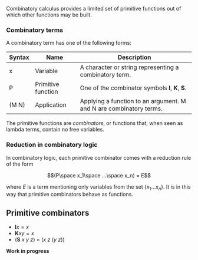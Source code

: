 Combinatory calculus provides a limited set of primitive functions out of which other functions may be built.

### Combinatory terms

A combinatory term has one of the following forms:

|Syntax|Name|Description|
|---|---|---|
|x|Variable|A character or string representing a combinatory term.|
|P|Primitive function|One of the combinator symbols **I**, **K**, **S**.|
|(M N)|Application|Applying a function to an argument. M and N are combinatory terms.|

The primitive functions are _combinators_, or functions that, when seen as lambda terms, contain no free variables.

### Reduction in combinatory logic

In combinatory logic, each primitive combinator comes with a reduction rule of the form

$$(P\space x_1\space ...\space x_n) = E$$

where _E_ is a term mentioning only variables from the set $\{x_1 ... x_n\}$. It is in this way that primitive combinators behave as functions.


## Primitive combinators
- $\mathbf{I}x = x$
- $\mathbf{K}xy = x$
- (**S** _x y z_) = (_x z_ (_y z_))

**Work in progress**